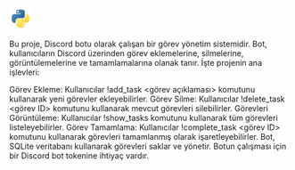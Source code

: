   <a href="https://www.python.org" target="_blank" rel="noreferrer"> 
        <img src="https://raw.githubusercontent.com/devicons/devicon/master/icons/python/python-original.svg" alt="python" width="40" height="40"/> 
  </a> 

Bu proje, Discord botu olarak çalışan bir görev yönetim sistemidir. Bot, kullanıcıların Discord üzerinden görev eklemelerine, silmelerine, görüntülemelerine ve tamamlamalarına olanak tanır. İşte projenin ana işlevleri:

Görev Ekleme: Kullanıcılar !add_task <görev açıklaması> komutunu kullanarak yeni görevler ekleyebilirler.
Görev Silme: Kullanıcılar !delete_task <görev ID> komutunu kullanarak mevcut görevleri silebilirler.
Görevleri Görüntüleme: Kullanıcılar !show_tasks komutunu kullanarak tüm görevleri listeleyebilirler.
Görev Tamamlama: Kullanıcılar !complete_task <görev ID> komutunu kullanarak görevleri tamamlanmış olarak işaretleyebilirler.
Bot, SQLite veritabanı kullanarak görevleri saklar ve yönetir. Botun çalışması için bir Discord bot tokenine ihtiyaç vardır.

